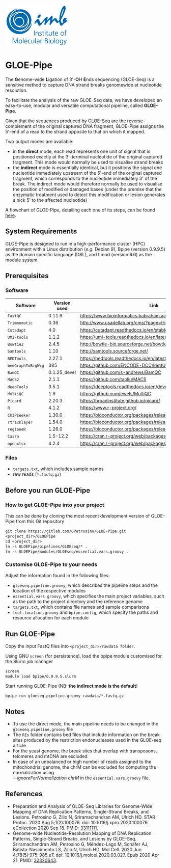 ![IMB-logo](resources/IMB_logo.png)

# GLOE-Pipe

The **G**enome-wide **L**igation of 3'-**O**H **E**nds sequencing (GLOE-Seq) is a sensitive method to capture DNA strand breaks genomewide at nucleotide resolution.

To facilitate the analysis of the raw GLOE-Seq data, we have developed an easy-to-use, modular and versatile computational pipeline, called **GLOE-Pipe**.

Given that the sequences produced by GLOE-Seq are the reverse-complement of the original captured DNA fragment, GLOE-Pipe assigns the 5'-end of a read to the strand opposite to that on which it mapped. 

Two output modes are available:
- in the **direct** mode, each read represents one unit of signal that is positioned exactly at the 3'-terminal nucleotide of the original captured fragment. This mode would normally be used to visualise strand breaks
- the **indirect** mode is essentially identical, but it positions the signal one nucleotide immediately upstream of the 5'-end of the original captured fragment, which corresponds to the nucleotide immediately 3' of the break. The indirect mode would therefore normally be used to visualise the position of modified or damaged bases (under the premise that the enzymatic treatment used to detect this modification or lesion generates a nick 5’ to the affected nucleotide)

A flowchart of GLOE-Pipe, detailing each one of its steps, can be found [here](https://app.diagrams.net/?lightbox=1&highlight=0000ff&edit=_blank&layers=1&nav=1&title=GLOEseq_pipeline.html#Uhttps%3A%2F%2Fdrive.google.com%2Fuc%3Fid%3D12Ke7Tz_CBC-Hke5WHT6FVtbFMwhMCQew%26export%3Ddownload).

## System Requirements
GLOE-Pipe is designed to run in a high-performance cluster (HPC) environment with a Linux distribution (*e.g.* Debian 9), Bpipe (version 0.9.9.5) as the domain specific language (DSL), and Lmod (version 6.6) as the module system.

## Prerequisites

### Software

| Software | Version used | Link |
| --- | --- | --- |
| `FastQC` | 0.11.9 | https://www.bioinformatics.babraham.ac.uk/projects/fastqc/ |
| `Trimmomatic` | 0.36 | http://www.usadellab.org/cms/?page=trimmomatic |
| `Cutadapt` | 4.0 | https://cutadapt.readthedocs.io/en/stable/ |
| `UMI-tools` | 1.1.2 | https://umi-tools.readthedocs.io/en/latest/ |
| `Bowtie2` | 2.4.5 | http://bowtie-bio.sourceforge.net/bowtie2/index.shtml |
| `Samtools` | 1.10 | http://samtools.sourceforge.net/ |
| `BEDTools` | 2.27.1 | https://bedtools.readthedocs.io/en/latest/ |
| `bedGraphToBigWig` | 385 | https://github.com/ENCODE-DCC/kentUtils |
| `BamQC` | 0.1.25_devel | https://github.com/s-andrews/BamQC |
| `MACS2` | 2.1.1 | https://github.com/taoliu/MACS |
| `deepTools` | 3.5.1 | https://deeptools.readthedocs.io/en/develop |
| `MultiQC` | 1.9 | https://github.com/ewels/MultiQC |
| `Picard` | 2.20.3 | https://broadinstitute.github.io/picard/ |
| `R` | 4.1.2 | https://www.r-project.org/ |
| `ChIPseeker` | 1.30.0 | https://bioconductor.org/packages/release/bioc/html/ChIPseeker.html |
| `rtracklayer` | 1.54.0 | https://bioconductor.org/packages/release/bioc/html/rtracklayer.html |
| `regioneR` | 1.26.0 | https://bioconductor.org/packages/release/bioc/html/regioneR.html |
| `Cairo` | 1.5-12.2 | https://cran.r-project.org/web/packages/Cairo/index.html |
| `openxlsx` | 4.2.4 | https://cran.r-project.org/web/packages/openxlsx/index.html |

### Files
- `targets.txt`, which includes sample names
- raw reads (`*.fastq.gz`)

## Before you run GLOE-Pipe

### How to get GLOE-Pipe into your project
This can be done by cloning the most recent development version of GLOE-Pipe from this Git repository

    git clone https://gitlab.com/GPetrosino/GLOE-Pipe.git <project_dir>/GLOEPipe
    cd <project_dir>
    ln -s GLOEPipe/pipelines/GLOEseq/* . 
    ln -s GLOEPipe/modules/GLOEseq/essential.vars.groovy .

### Customise GLOE-Pipe to your needs

Adjust the information found in the following files:

- `gloeseq.pipeline.groovy`, which describes the pipeline steps and the location of the respective modules
- `essential.vars.groovy`, which specifies the main project variables, such as the path to the project directory and the reference genome 
- `targets.txt`, which contains file names and sample comparisons
- `tool.location.groovy` and `bpipe.config`, which specify the paths and resource allocation for each module

## Run GLOE-Pipe

Copy the input FastQ files into `<project_dir>/rawdata folder`.

Using GNU `screen` (for persistence), load the bpipe module customised for the Slurm job manager

    screen
    module load bpipe/0.9.9.5.slurm

Start running GLOE-Pipe (NB: **the indirect mode is the default**)

    bpipe run gloeseq.pipeline.groovy rawdata/*.fastq.gz

## Notes
- To use the direct mode, the main pipeline needs to be changed in the `gloeseq.pipeline.groovy` file
- The `REs` folder contains bed files that include information on the break sites produced by the restriction endonucleases used in the GLOE-seq article
- For the yeast genome, the break sites that overlap with transposons, telomeres and mtDNA are excluded
- In case of an unbalanced or high number of reads assigned to the mitochondrial genome, the chrM can be excluded for computing the normalization using \
 _--ignoreForNormalization chrM_ in the `essential.vars.groovy` file. 

## References
- Preparation and Analysis of GLOE-Seq Libraries for Genome-Wide Mapping of DNA Replication Patterns, Single-Strand Breaks, and Lesions.
Petrosino G, Zilio N, Sriramachandran AM, Ulrich HD.
STAR Protoc. 2020 Aug 5;1(2):100076. doi: 10.1016/j.xpro.2020.100076. eCollection 2020 Sep 18. PMID: [33111111](https://pubmed.ncbi.nlm.nih.gov/33111111/).  
- Genome-wide Nucleotide-Resolution Mapping of DNA Replication Patterns, Single-Strand Breaks, and Lesions by GLOE-Seq.
Sriramachandran AM, Petrosino G, Méndez-Lago M, Schäfer AJ, Batista-Nascimento LS, Zilio N, Ulrich HD.
Mol Cell. 2020 Jun 4;78(5):975-985.e7. doi: 10.1016/j.molcel.2020.03.027. Epub 2020 Apr 21. PMID: [32320643](https://pubmed.ncbi.nlm.nih.gov/32320643/).
